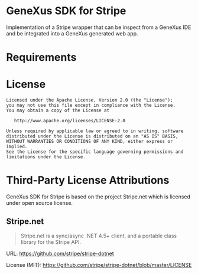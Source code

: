 # GeneXus SDK for Stripe

Implementation of a Stripe wrapper that can be inspect from a GeneXus IDE and be integrated into a GeneXus generated web app.

# Requirements



# License
```
Licensed under the Apache License, Version 2.0 (the "License");
you may not use this file except in compliance with the License.
You may obtain a copy of the License at

   http://www.apache.org/licenses/LICENSE-2.0

Unless required by applicable law or agreed to in writing, software
distributed under the License is distributed on an "AS IS" BASIS,
WITHOUT WARRANTIES OR CONDITIONS OF ANY KIND, either express or implied.
See the License for the specific language governing permissions and
limitations under the License.
```

# Third-Party License Attributions

GeneXus SDK for Stripe is based on the project Stripe.net which is licensed under open source license. 

## Stripe.net

>Stripe.net is a sync/async .NET 4.5+ client, and a portable class library for the Stripe API.

URL: https://github.com/stripe/stripe-dotnet

License (MIT): https://github.com/stripe/stripe-dotnet/blob/master/LICENSE
